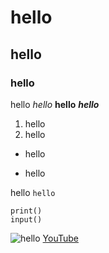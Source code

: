 # hello
## hello
### hello

hello *hello* **hello** ***hello*** 

1. hello
2. hello
- hello
+ hello

hello ```hello```
```commandline
print()
input()
```

![hello](https://cdn.filepicker.io/api/file/WUzUtC1Sfwmq87RFxHyw/convert?fit=max&h=874&w=1312&compress=true&fit=max)
[YouTube](https://www.youtube.com/watch?v=q4xIBTzOUVw)

